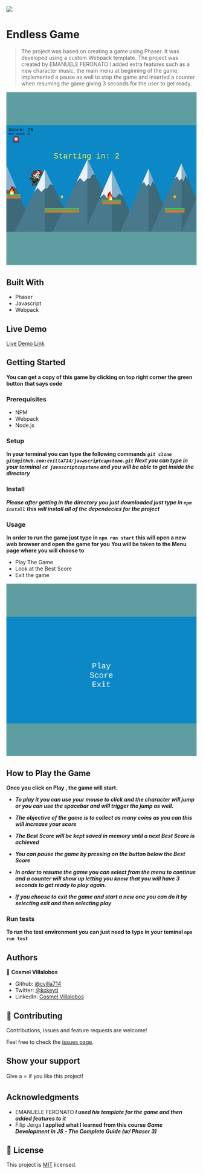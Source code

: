 ![](https://img.shields.io/badge/Microverse-blueviolet)

# Endless Game

> The project was based on creating a game using Phaser. 
> It was developed using a custom Webpack template. 
> The project was created by EMANUELE FERONATO
>  I added extra features such as a new character
>  music, the main menu at beginning of the game, implemented a pause as well 
>  to stop the game and inserted a counter when resuming the game giving 3 seconds for the user to get ready.


![screenshot](./app_screenshot.png)

## Built With

- Phaser
- Javascript
- Webpack

## Live Demo

[Live Demo Link](https://frosty-fermat-dca644.netlify.app/)

## Getting Started

**You can get a copy of this game by clicking on top right corner the green button that says code**

### Prerequisites

- NPM
- Webpack
- Node.js

### Setup

**In your terminal you can type the following commands**
**_`git clone git@github.com:cvilla714/javascriptcapstone.git`_**
**_Next you can type in your terminal `cd javascriptcapstone` and you will be able to get inside the directory_**

### Install

**_Please after getting in the directory you just downloaded just type in `npm install`_**
**_this will install all of the dependecies for the project_**

### Usage

**In order to run the game just type in `npm run start`**
**this will open a new web browser and open the game for you**
**You will be taken to the Menu page where you will choose to**

- Play The Game
- Look at the Best Score
- Exit the game

![screenshot](./src/images/gamemenu.png)

## How to Play the Game

**Once you click on Play , the game will start.**

- **_To play it you can use your mouse to click and the character will jump or you can use the spacebar and will trigger the jump as well._**

- **_The objective of the game is to collect as many coins as you can this will increase your score_**

- **_The Best Score will be kept saved in memory until a next Best Score is achieved_**

- **_You can pause the game by pressing on the button below the Best Score_**

- **_In order to resume the game you can select from the menu to continue and a counter will show up letting you know that you will have 3 seconds to get ready to play again._**

- **_If you choose to exit the game and start a new one you can do it by selecting exit and then selecting play_**

### Run tests

**To run the test environment you can just need to type in your teminal `npm run test`**

## Authors

👤 **Cosmel Villalobos**

- Github: [@cvilla714](https://github.com/cvilla714)
- Twitter: [@kckeyti](https://twitter.com/kckeyti)
- LinkedIn: [Cosmel Villalobos](https://www.linkedin.com/in/cosvilla/)

## 🤝 Contributing

Contributions, issues and feature requests are welcome!

Feel free to check the [issues page](https://github.com/cvilla714/javascriptcapstone/issues).

## Show your support

Give a ⭐️ if you like this project!

## Acknowledgments

- EMANUELE FERONATO **_I used his template for the game and then added features to it_**
- Filip Jerga **I applied what I learned from this course** **_Game Development in JS - The Complete Guide (w/ Phaser 3)_**

## 📝 License

This project is [MIT](https://github.com/cvilla714/javascriptcapstone/blob/development/LICENSE) licensed.

